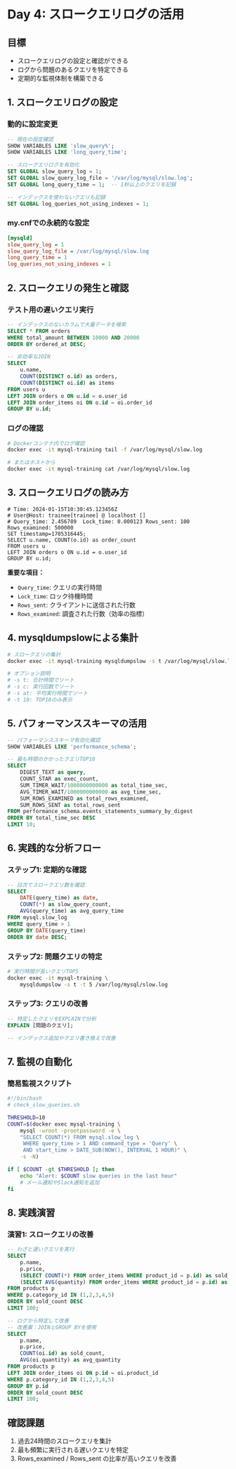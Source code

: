# Day 4: スロークエリログの活用

## 目標
- スロークエリログの設定と確認ができる
- ログから問題のあるクエリを特定できる
- 定期的な監視体制を構築できる

## 1. スロークエリログの設定

### 動的に設定変更
```sql
-- 現在の設定確認
SHOW VARIABLES LIKE 'slow_query%';
SHOW VARIABLES LIKE 'long_query_time';

-- スロークエリログを有効化
SET GLOBAL slow_query_log = 1;
SET GLOBAL slow_query_log_file = '/var/log/mysql/slow.log';
SET GLOBAL long_query_time = 1;  -- 1秒以上のクエリを記録

-- インデックスを使わないクエリも記録
SET GLOBAL log_queries_not_using_indexes = 1;
```

### my.cnfでの永続的な設定
```ini
[mysqld]
slow_query_log = 1
slow_query_log_file = /var/log/mysql/slow.log
long_query_time = 1
log_queries_not_using_indexes = 1
```

## 2. スロークエリの発生と確認

### テスト用の遅いクエリ実行
```sql
-- インデックスのないカラムで大量データを検索
SELECT * FROM orders
WHERE total_amount BETWEEN 10000 AND 20000
ORDER BY ordered_at DESC;

-- 非効率なJOIN
SELECT
    u.name,
    COUNT(DISTINCT o.id) as orders,
    COUNT(DISTINCT oi.id) as items
FROM users u
LEFT JOIN orders o ON u.id = o.user_id
LEFT JOIN order_items oi ON o.id = oi.order_id
GROUP BY u.id;
```

### ログの確認
```bash
# Dockerコンテナ内でログ確認
docker exec -it mysql-training tail -f /var/log/mysql/slow.log

# またはホストから
docker exec -it mysql-training cat /var/log/mysql/slow.log
```

## 3. スロークエリログの読み方

```
# Time: 2024-01-15T10:30:45.123456Z
# User@Host: trainee[trainee] @ localhost []
# Query_time: 2.456789  Lock_time: 0.000123 Rows_sent: 100  Rows_examined: 500000
SET timestamp=1705316445;
SELECT u.name, COUNT(o.id) as order_count
FROM users u
LEFT JOIN orders o ON u.id = o.user_id
GROUP BY u.id;
```

**重要な項目：**
- `Query_time`: クエリの実行時間
- `Lock_time`: ロック待機時間
- `Rows_sent`: クライアントに送信された行数
- `Rows_examined`: 調査された行数（効率の指標）

## 4. mysqldumpslowによる集計

```bash
# スロークエリの集計
docker exec -it mysql-training mysqldumpslow -s t /var/log/mysql/slow.log

# オプション説明
# -s t: 合計時間でソート
# -s c: 実行回数でソート
# -s at: 平均実行時間でソート
# -t 10: TOP10のみ表示
```

## 5. パフォーマンススキーマの活用

```sql
-- パフォーマンススキーマ有効化確認
SHOW VARIABLES LIKE 'performance_schema';

-- 最も時間のかかったクエリTOP10
SELECT
    DIGEST_TEXT as query,
    COUNT_STAR as exec_count,
    SUM_TIMER_WAIT/1000000000000 as total_time_sec,
    AVG_TIMER_WAIT/1000000000000 as avg_time_sec,
    SUM_ROWS_EXAMINED as total_rows_examined,
    SUM_ROWS_SENT as total_rows_sent
FROM performance_schema.events_statements_summary_by_digest
ORDER BY total_time_sec DESC
LIMIT 10;
```

## 6. 実践的な分析フロー

### ステップ1: 定期的な確認
```sql
-- 日次でスロークエリ数を確認
SELECT
    DATE(query_time) as date,
    COUNT(*) as slow_query_count,
    AVG(query_time) as avg_query_time
FROM mysql.slow_log
WHERE query_time > 1
GROUP BY DATE(query_time)
ORDER BY date DESC;
```

### ステップ2: 問題クエリの特定
```bash
# 実行時間が長いクエリTOP5
docker exec -it mysql-training \
    mysqldumpslow -s t -t 5 /var/log/mysql/slow.log
```

### ステップ3: クエリの改善
```sql
-- 特定したクエリをEXPLAINで分析
EXPLAIN [問題のクエリ];

-- インデックス追加やクエリ書き換えで改善
```

## 7. 監視の自動化

### 簡易監視スクリプト
```bash
#!/bin/bash
# check_slow_queries.sh

THRESHOLD=10
COUNT=$(docker exec mysql-training \
    mysql -uroot -prootpassword -e \
    "SELECT COUNT(*) FROM mysql.slow_log \
     WHERE query_time > 1 AND command_type = 'Query' \
     AND start_time > DATE_SUB(NOW(), INTERVAL 1 HOUR)" \
    -s -N)

if [ $COUNT -gt $THRESHOLD ]; then
    echo "Alert: $COUNT slow queries in the last hour"
    # メール通知やSlack通知を追加
fi
```

## 8. 実践演習

### 演習1: スロークエリの改善
```sql
-- わざと遅いクエリを実行
SELECT
    p.name,
    p.price,
    (SELECT COUNT(*) FROM order_items WHERE product_id = p.id) as sold_count,
    (SELECT AVG(quantity) FROM order_items WHERE product_id = p.id) as avg_quantity
FROM products p
WHERE p.category_id IN (1,2,3,4,5)
ORDER BY sold_count DESC
LIMIT 100;

-- ログから特定して改善
-- 改善案：JOINとGROUP BYを使用
SELECT
    p.name,
    p.price,
    COUNT(oi.id) as sold_count,
    AVG(oi.quantity) as avg_quantity
FROM products p
LEFT JOIN order_items oi ON p.id = oi.product_id
WHERE p.category_id IN (1,2,3,4,5)
GROUP BY p.id
ORDER BY sold_count DESC
LIMIT 100;
```

## 確認課題
1. 過去24時間のスロークエリを集計
2. 最も頻繁に実行される遅いクエリを特定
3. Rows_examined / Rows_sent の比率が高いクエリを改善